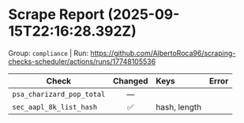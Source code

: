 # Scrape Report (2025-09-15T22:16:28.392Z)

Group: `compliance`  |  Run: https://github.com/AlbertoRoca96/scraping-checks-scheduler/actions/runs/17748105536

| Check | Changed | Keys | Error |
|---|:---:|:--|:--|
| `psa_charizard_pop_total` | — |  |  |
| `sec_aapl_8k_list_hash` | ✅ | hash, length |  |
